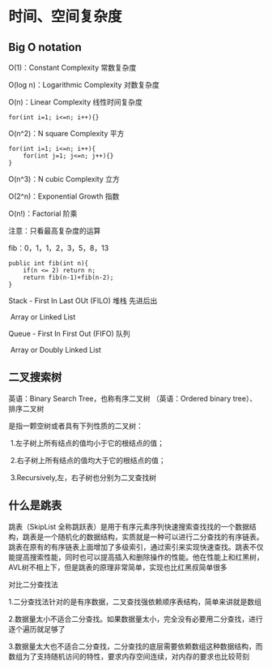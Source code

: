 # 时间、空间复杂度

## Big O notation

O(1)：Constant Complexity 常数复杂度

O(log n)：Logarithmic Complexity 对数复杂度

O(n)：Linear Complexity 线性时间复杂度

```
for(int i=1; i<=n; i++){}
```

O(n^2)：N square Complexity 平方

```
for(int i=1; i<=n; i++){
	for(int j=1; j<=n; j++){}
}
```

O(n^3)：N cubic Complexity  立方

O(2^n)：Exponential Growth 指数

O(n!)：Factorial 阶乘



注意：只看最高复杂度的运算



fib：0，1，1，2，3，5，8，13

```
public int fib(int n){
	if(n <= 2) return n;
	return fib(n-1)+fib(n-2);
}
```



Stack - First In Last OUt (FILO) 堆栈 先进后出

​	Array or Linked List

Queue - First In First Out (FIFO) 队列

​	Array or Doubly Linked List



## 二叉搜索树

英语：Binary Search Tree，也称有序二叉树 （英语：Ordered binary tree）、排序二叉树

是指一颗空树或者具有下列性质的二叉树：

​	1.左子树上所有结点的值均小于它的根结点的值；

​	2.右子树上所有结点的值均大于它的根结点的值；

​	3.Recursively,左，右子树也分别为二叉查找树



## 什么是跳表

跳表（SkipList 全称跳跃表）是用于有序元素序列快速搜索查找找的一个数据结构，跳表是一个随机化的数据结构，实质就是一种可以进行二分查找的有序链表。跳表在原有的有序链表上面增加了多级索引，通过索引来实现快速查找。跳表不仅能提高搜索性能，同时也可以提高插入和删除操作的性能。他在性能上和红黑树，AVL树不相上下，但是跳表的原理非常简单，实现也比红黑叔简单很多



对比二分查找法

​	1.二分查找法针对的是有序数据，二叉查找强依赖顺序表结构，简单来讲就是数组

​	2.数据量太小不适合二分查找。如果数据量太小，完全没有必要用二分查找，进行逐个遍历就足够了

​	3.数据量太大也不适合二分查找，二分查找的底层需要依赖数组这种数据结构，而数组为了支持随机访问的特性，要求内存空间连续，对内存的要求也比较苛刻